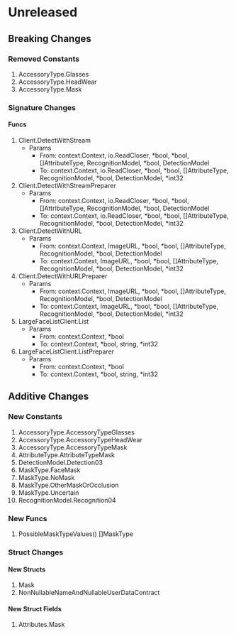 # Unreleased

## Breaking Changes

### Removed Constants

1. AccessoryType.Glasses
1. AccessoryType.HeadWear
1. AccessoryType.Mask

### Signature Changes

#### Funcs

1. Client.DetectWithStream
	- Params
		- From: context.Context, io.ReadCloser, *bool, *bool, []AttributeType, RecognitionModel, *bool, DetectionModel
		- To: context.Context, io.ReadCloser, *bool, *bool, []AttributeType, RecognitionModel, *bool, DetectionModel, *int32
1. Client.DetectWithStreamPreparer
	- Params
		- From: context.Context, io.ReadCloser, *bool, *bool, []AttributeType, RecognitionModel, *bool, DetectionModel
		- To: context.Context, io.ReadCloser, *bool, *bool, []AttributeType, RecognitionModel, *bool, DetectionModel, *int32
1. Client.DetectWithURL
	- Params
		- From: context.Context, ImageURL, *bool, *bool, []AttributeType, RecognitionModel, *bool, DetectionModel
		- To: context.Context, ImageURL, *bool, *bool, []AttributeType, RecognitionModel, *bool, DetectionModel, *int32
1. Client.DetectWithURLPreparer
	- Params
		- From: context.Context, ImageURL, *bool, *bool, []AttributeType, RecognitionModel, *bool, DetectionModel
		- To: context.Context, ImageURL, *bool, *bool, []AttributeType, RecognitionModel, *bool, DetectionModel, *int32
1. LargeFaceListClient.List
	- Params
		- From: context.Context, *bool
		- To: context.Context, *bool, string, *int32
1. LargeFaceListClient.ListPreparer
	- Params
		- From: context.Context, *bool
		- To: context.Context, *bool, string, *int32

## Additive Changes

### New Constants

1. AccessoryType.AccessoryTypeGlasses
1. AccessoryType.AccessoryTypeHeadWear
1. AccessoryType.AccessoryTypeMask
1. AttributeType.AttributeTypeMask
1. DetectionModel.Detection03
1. MaskType.FaceMask
1. MaskType.NoMask
1. MaskType.OtherMaskOrOcclusion
1. MaskType.Uncertain
1. RecognitionModel.Recognition04

### New Funcs

1. PossibleMaskTypeValues() []MaskType

### Struct Changes

#### New Structs

1. Mask
1. NonNullableNameAndNullableUserDataContract

#### New Struct Fields

1. Attributes.Mask
